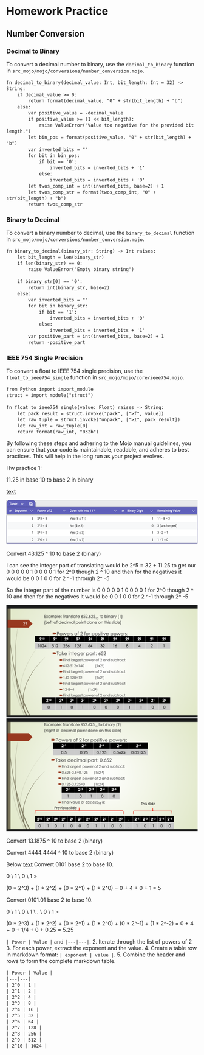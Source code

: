 # Homework Practice

## Number Conversion

### Decimal to Binary

To convert a decimal number to binary, use the `decimal_to_binary` function in `src_mojo/mojo/conversions/number_conversion.mojo`.

```mojo
fn decimal_to_binary(decimal_value: Int, bit_length: Int = 32) -> String:
    if decimal_value >= 0:
        return format(decimal_value, "0" + str(bit_length) + "b")
    else:
        var positive_value = -decimal_value
        if positive_value >= (1 << bit_length):
            raise ValueError("Value too negative for the provided bit length.")
        let bin_pos = format(positive_value, "0" + str(bit_length) + "b")
        var inverted_bits = ""
        for bit in bin_pos:
            if bit == '0':
                inverted_bits = inverted_bits + '1'
            else:
                inverted_bits = inverted_bits + '0'
        let twos_comp_int = int(inverted_bits, base=2) + 1
        let twos_comp_str = format(twos_comp_int, "0" + str(bit_length) + "b")
        return twos_comp_str
```

### Binary to Decimal

To convert a binary number to decimal, use the `binary_to_decimal` function in `src_mojo/mojo/conversions/number_conversion.mojo`.

```mojo
fn binary_to_decimal(binary_str: String) -> Int raises:
    let bit_length = len(binary_str)
    if len(binary_str) == 0:
        raise ValueError("Empty binary string")

    if binary_str[0] == '0':
        return int(binary_str, base=2)
    else:
        var inverted_bits = ""
        for bit in binary_str:
            if bit == '1':
                inverted_bits = inverted_bits + '0'
            else:
                inverted_bits = inverted_bits + '1'
        var positive_part = int(inverted_bits, base=2) + 1
        return -positive_part
```

### IEEE 754 Single Precision

To convert a float to IEEE 754 single precision, use the `float_to_ieee754_single` function in `src_mojo/mojo/core/ieee754.mojo`.

```mojo
from Python import import_module
struct = import_module("struct")

fn float_to_ieee754_single(value: Float) raises -> String:
    let pack_result = struct.invoke("pack", [">f", value])
    let raw_tuple = struct.invoke("unpack", [">I", pack_result])
    let raw_int = raw_tuple[0]
    return format(raw_int, "032b")
```

By following these steps and adhering to the Mojo manual guidelines, you can ensure that your code is maintainable, readable, and adheres to best practices. This will help in the long run as your project evolves.

Hw practice 1: 

11.25 in base 10 to base 2 in binary

[text](<../../review_docs/Below is a step‐by‐step walkthrough of h.ini>)

<!-- [MermaidChart: c61e8022-b411-4a35-aa18-e706e1c013db] -->

<!-- [MermaidChart: 555e99db-f4a9-40a7-903b-bbbd29cd3f0d] -->


![alt text](<Screenshot 2025-01-26 at 07.22.03.png>)


Convert 43.125 ^ 10 to base 2 (binary)

I can see the integer part of translating would be 2^5 = 32 + 11.25 to get our 0 0 0 0 0 1 0 0 0 0 1 for 2^0 though 2 ^ 10 and then for the negatives it would be 0 0 1 0 0 for 2 ^-1 through 2^ -5

So the integer part of the number is 0 0 0 0 0 1 0 0 0 0 1 for 2^0 though 2 ^ 10 and then for the negatives it would be 0 0 1 0 0 for 2 ^-1 through 2^ -5


![alt text](<Screenshot 2025-01-26 at 06.45.27.png>)
![alt text](<Screenshot 2025-01-26 at 06.45.10.png>)


Convert 13.1875 ^ 10 to base 2 (binary)



Convert 4444.4444 ^ 10 to base 2 (binary)

Below [text](../lecture_1/lecture_1_problem_1.md)
Convert 0101 base 2 to base 10. 

0 \ 1 \ 0 \ 1 >

(0 * 2^3) + (1 * 2^2) + (0 * 2^1) + (1 * 2^0) = 0 + 4 + 0 + 1 = 5


Convert 0101.01 base 2 to base 10.

0 \ 1 \ 0 \ 1 \ . \ 0 \ 1 >

(0 * 2^3) + (1 * 2^2) + (0 * 2^1) + (1 * 2^0) + (0 * 2^-1) + (1 * 2^-2) = 0 + 4 + 0 + 1/4 + 0 + 0.25 = 5.25



`| Power | Value |` and `|---|---|`.
2. Iterate through the list of powers of 2
3. For each power, extract the exponent and the value.
4. Create a table row in markdown format: `| exponent | value |`.
5. Combine the header and rows to form the complete markdown table.
``` 
| Power | Value |
|---|---|
| 2^0 | 1 |
| 2^1 | 2 |
| 2^2 | 4 |
| 2^3 | 8 |
| 2^4 | 16 |
| 2^5 | 32 |
| 2^6 | 64 |
| 2^7 | 128 |
| 2^8 | 256 |
| 2^9 | 512 |
| 2^10 | 1024 |
```

